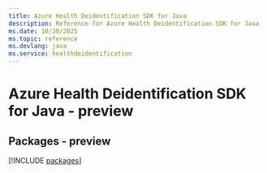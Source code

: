 ```yaml
---
title: Azure Health Deidentification SDK for Java
description: Reference for Azure Health Deidentification SDK for Java
ms.date: 10/20/2025
ms.topic: reference
ms.devlang: java
ms.service: healthdeidentification
---
```

# Azure Health Deidentification SDK for Java - preview
## Packages - preview
[!INCLUDE [packages](health-deidentification-index.md)]